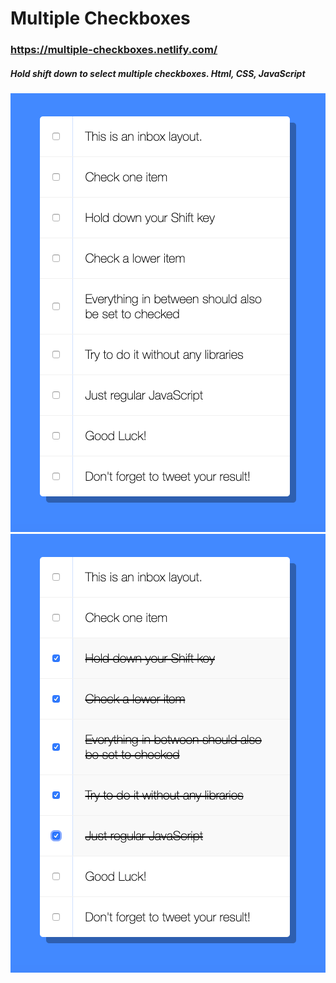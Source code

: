 # Multiple Checkboxes

### https://multiple-checkboxes.netlify.com/

##### Hold shift down to select multiple checkboxes. Html, CSS, JavaScript

![before](./images/checkboxes.png)
![after](./images/multiple-selected.png)
